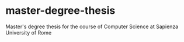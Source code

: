 # master-degree-thesis
Master's degree thesis for the course of Computer Science at Sapienza University of Rome
